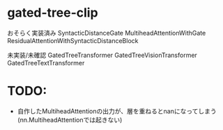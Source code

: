 # gated-tree-clip

おそらく実装済み
SyntacticDistanceGate
MultiheadAttentionWithGate
ResidualAttentionWithSyntacticDistanceBlock


未実装/未確認
GatedTreeTransformer
GatedTreeVisionTransformer
GatedTreeTextTransformer


# TODO:
- 自作したMultiheadAttentionの出力が、層を重ねるとnanになってしまう (nn.MultiheadAttentionでは起きない)

